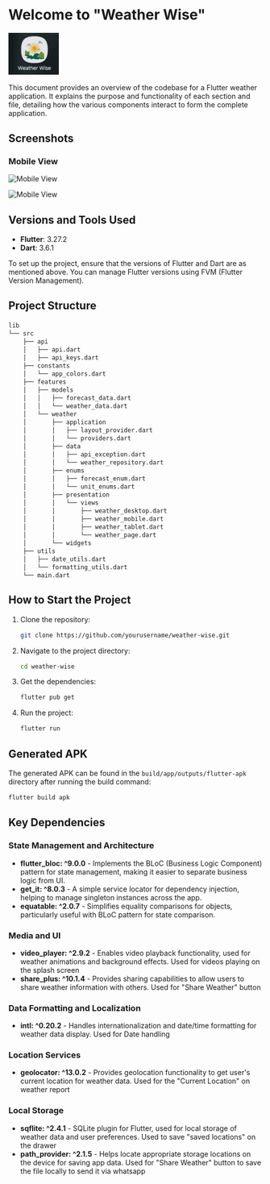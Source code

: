 # Welcome to "Weather Wise" 
<img src="assets/app_on_phone_preview.png" width="100" alt="Mobile View"/>

This document provides an overview of the codebase for a Flutter weather application. It explains the purpose and functionality of each section and file, detailing how the various components interact to form the complete application.

## Screenshots

### Mobile View
![Mobile View](assets/mobile_preview1.png)

![Mobile View](assets/mobile_preview2.png)

## Versions and Tools Used
- **Flutter**: 3.27.2
- **Dart**: 3.6.1

To set up the project, ensure that the versions of Flutter and Dart are as mentioned above. You can manage Flutter versions using FVM (Flutter Version Management).

## Project Structure

```Project Structure
lib
└── src
    ├── api
    │   ├── api.dart
    │   ├── api_keys.dart
    ├── constants
    │   └── app_colors.dart
    ├── features
    │   ├── models
    │   │   ├── forecast_data.dart
    │   │   └── weather_data.dart
    │   └── weather
    │       ├── application
    │       │   ├── layout_provider.dart
    │       │   └── providers.dart
    │       ├── data
    │       │   ├── api_exception.dart
    │       │   └── weather_repository.dart
    │       ├── enums
    │       │   ├── forecast_enum.dart
    │       │   └── unit_enums.dart
    │       ├── presentation
    │       │   └── views
    │       │       ├── weather_desktop.dart
    │       │       ├── weather_mobile.dart
    │       │       ├── weather_tablet.dart
    │       │       └── weather_page.dart
    │       └── widgets
    ├── utils
    │   ├── date_utils.dart
    │   └── formatting_utils.dart
    └── main.dart
   ```

## How to Start the Project

1. Clone the repository:
   ```bash
   git clone https://github.com/yourusername/weather-wise.git
   ```
2. Navigate to the project directory:
   ```bash
   cd weather-wise
   ```
3. Get the dependencies:
   ```bash
   flutter pub get
   ```
4. Run the project:
   ```bash
   flutter run
   ```

## Generated APK

The generated APK can be found in the `build/app/outputs/flutter-apk` directory after running the build command:
```bash
flutter build apk
```

## Key Dependencies

### State Management and Architecture
- **flutter_bloc: ^9.0.0** - Implements the BLoC (Business Logic Component) pattern for state management, making it easier to separate business logic from UI.
- **get_it: ^8.0.3** - A simple service locator for dependency injection, helping to manage singleton instances across the app.
- **equatable: ^2.0.7** - Simplifies equality comparisons for objects, particularly useful with BLoC pattern for state comparison.

### Media and UI
- **video_player: ^2.9.2** - Enables video playback functionality, used for weather animations and background effects. Used for videos playing on the splash screen
- **share_plus: ^10.1.4** - Provides sharing capabilities to allow users to share weather information with others. Used for "Share Weather" button

### Data Formatting and Localization
- **intl: ^0.20.2** - Handles internationalization and date/time formatting for weather data display. Used for Date handling

### Location Services
- **geolocator: ^13.0.2** - Provides geolocation functionality to get user's current location for weather data. Used for the "Current Location" on weather report

### Local Storage
- **sqflite: ^2.4.1** - SQLite plugin for Flutter, used for local storage of weather data and user preferences. Used to save "saved locations" on the drawer
- **path_provider: ^2.1.5** - Helps locate appropriate storage locations on the device for saving app data. Used for "Share Weather" button to save the file locally to send it via whatsapp

